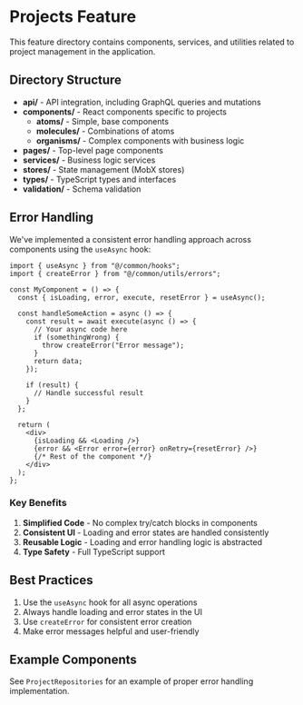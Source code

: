 # Projects Feature

This feature directory contains components, services, and utilities related to project management in the application.

## Directory Structure

- **api/** - API integration, including GraphQL queries and mutations
- **components/** - React components specific to projects
  - **atoms/** - Simple, base components
  - **molecules/** - Combinations of atoms
  - **organisms/** - Complex components with business logic
- **pages/** - Top-level page components
- **services/** - Business logic services
- **stores/** - State management (MobX stores)
- **types/** - TypeScript types and interfaces
- **validation/** - Schema validation

## Error Handling

We've implemented a consistent error handling approach across components using the `useAsync` hook:

```tsx
import { useAsync } from "@/common/hooks";
import { createError } from "@/common/utils/errors";

const MyComponent = () => {
  const { isLoading, error, execute, resetError } = useAsync();

  const handleSomeAction = async () => {
    const result = await execute(async () => {
      // Your async code here
      if (somethingWrong) {
        throw createError("Error message");
      }
      return data;
    });

    if (result) {
      // Handle successful result
    }
  };

  return (
    <div>
      {isLoading && <Loading />}
      {error && <Error error={error} onRetry={resetError} />}
      {/* Rest of the component */}
    </div>
  );
};
```

### Key Benefits

1. **Simplified Code** - No complex try/catch blocks in components
2. **Consistent UI** - Loading and error states are handled consistently
3. **Reusable Logic** - Loading and error handling logic is abstracted
4. **Type Safety** - Full TypeScript support

## Best Practices

1. Use the `useAsync` hook for all async operations
2. Always handle loading and error states in the UI
3. Use `createError` for consistent error creation
4. Make error messages helpful and user-friendly

## Example Components

See `ProjectRepositories` for an example of proper error handling implementation.

